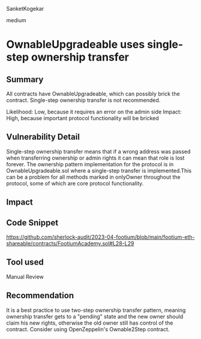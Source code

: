 SanketKogekar

medium

# OwnableUpgradeable uses single-step ownership transfer

## Summary

All contracts have OwnableUpgradeable, which can possibly brick the contract. Single-step ownership transfer is not recommended.

Likelihood: Low, because it requires an error on the admin side
Impact: High, because important protocol functionality will be bricked

## Vulnerability Detail

Single-step ownership transfer means that if a wrong address was passed when transferring ownership or admin rights it can mean that role is lost forever. The ownership pattern implementation for the protocol is in OwnableUpgradeable.sol where a single-step transfer is implemented.This can be a problem for all methods marked in onlyOwner throughout the protocol, some of which are core protocol functionality.

## Impact

## Code Snippet

https://github.com/sherlock-audit/2023-04-footium/blob/main/footium-eth-shareable/contracts/FootiumAcademy.sol#L28-L29

## Tool used

Manual Review

## Recommendation

It is a best practice to use two-step ownership transfer pattern, meaning ownership transfer gets to a "pending" state and the new owner should claim his new rights, otherwise the old owner still has control of the contract. Consider using OpenZeppelin's Ownable2Step contract.

